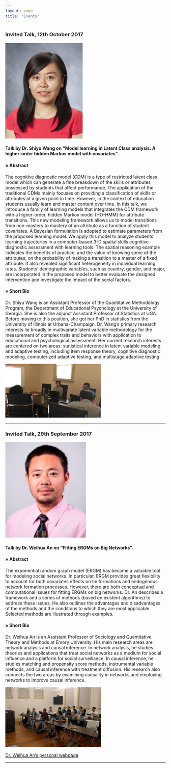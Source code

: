 ```yaml
---
layout: page
title: "Events"
---
```

### Invited Talk, 12th October 2017

![shiyu_talk](/assets/shiyu_talk.png)
#### Talk by Dr. Shiyu Wang on "Model learning in Latent Class analysis: A higher-order hidden Markov model with covariates".

#### **»** Abstract
The cognitive diagnostic model (CDM) is a type of restricted latent class model which can generate a fine breakdown of the skills or attributes possessed by students that affect performance. The application of the traditional CDMs mainly focuses on providing a classification of skills or attributes at a given point in time. However, in the context of education students usually learn and master content over time. In this talk, we introduce a family of learning models that integrates the CDM framework with a higher-order, hidden Markov model (HO-HMM) for attribute transitions. This new modeling framework allows us to model transitions from non-mastery to mastery of an attribute as a function of student covariates. A Bayesian formulation is adopted to estimate parameters from the proposed learning model. We apply this model to analyze students’ learning trajectories in a computer-based 3-D spatial skills cognitive diagnostic assessment with learning tools. The spatial reasoning example indicates the benefits of practice, and the value of knowing some of the attributes, on the probability of making a transition to a master of a fixed attribute. It also revealed significant heterogeneity in individual learning rates. Students’ demographic variables, such as country, gender, and major, are incorporated in the proposed model to better evaluate the designed intervention and investigate the impact of the social factors.

#### **»** Short Bio
Dr. Shiyu Wang is an Assistant Professor of the Quantitative Methodology Program, the Department of Educational Psychology at the University of Georgia. She is also the adjunct Assistant Professor of Statistics at UGA. Before moving to this position, she got her PhD in statistics from the University of Illinois at Urbana-Champaign. Dr. Wang’s primary research interests lie broadly in multivariate latent variable methodology for the measurement of complex traits and behaviors with application to educational and psychological assessment. Her current research interests are centered on two areas: statistical inference in latent variable modeling and adaptive testing, including item response theory, cognitive diagnostic modeling, computerized adaptive testing, and multistage adaptive testing.

![shiyu_talk_2](/assets/shiyu_talk_2.jpeg)

***

### Invited Talk, 29th September 2017

![weihua](/assets/weihua.png)
#### Talk by Dr. Weihua An on “Fitting ERGMs on Big Networks”.

#### **»** Abstract
The exponential random graph model (ERGM) has become a valuable tool for modeling social networks. In particular, ERGM provides great flexibility to account for both covariates effects on tie formations and endogenous network formation processes. However, there are both conceptual and computational issues for fitting ERGMs on big networks. Dr. An describes a framework and a series of methods (based on existent algorithms) to address these issues. He also outlines the advantages and disadvantages of the methods and the conditions to which they are most applicable. Selected methods are illustrated through examples.

#### **»** Short Bio
Dr. Weihua An is an Assistant Professor of Sociology and Quantitative Theory and Methods at Emory University. His main research areas are network analysis and causal inference. In network analysis, he studies theories and applications that treat social networks as a medium for social influence and a platform for social surveillance. In causal inference, he studies matching and propensity score methods, instrumental variable methods, and causal inference with treatment diffusion. His research also connects the two areas by examining causality in networks and employing networks to improve causal inference.

![weihua_talk](/assets/weihua_talk.png)

[Dr. Weihua An’s personal webpage](https://sites.google.com/view/weihuaan/home)
___
